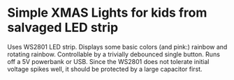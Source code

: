 # Simple XMAS Lights for kids from salvaged LED strip

Uses WS2801 LED strip. Displays some basic colors (and pink:) rainbow and rotating rainbow. Controllable by a trivially debounced single button. Runs off a 5V powerbank or USB. Since the WS2801 does not tolerate initial voltage spikes well, it should be protected by a large capacitor first. 
